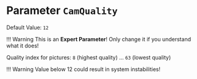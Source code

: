 # Parameter `CamQuality`
Default Value: `12`

!!! Warning
    This is an **Expert Parameter**! Only change it if you understand what it does!

Quality index for pictures: `8` (highest quality) ... `63` (lowest quality)

!!! Warning
    Value below 12 could result in system instabilities!
